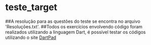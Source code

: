 # teste_target

##A resolução para as questões do teste se encontra no arquivo 'Resoluções.txt'.
##Todos os exercícios envolvendo código foram realizados utilizando a linguagem Dart, é possível testar os códigos utilizando o site [DartPad](https://dartpad.dev/)
